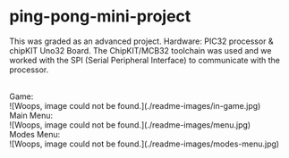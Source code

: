 # ping-pong-mini-project

This was graded as an advanced project. Hardware: PIC32 processor & chipKIT Uno32 Board. The ChipKIT/MCB32 toolchain was used and we worked with the SPI (Serial Peripheral Interface) to communicate with the processor.

<br>
Game:
<br>
![Woops, image could not be found.](./readme-images/in-game.jpg)

<br>
Main Menu:
<br>
![Woops, image could not be found.](./readme-images/menu.jpg)

<br>
Modes Menu:
<br>
![Woops, image could not be found.](./readme-images/modes-menu.jpg)

